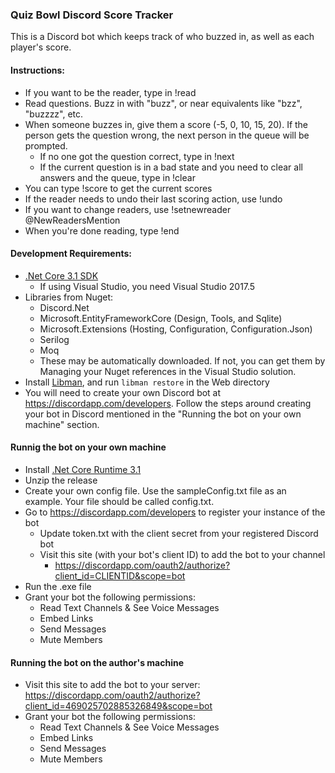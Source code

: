 ﻿### Quiz Bowl Discord Score Tracker
This is a Discord bot which keeps track of who buzzed in, as well as each player's score.

#### Instructions:
- If you want to be the reader, type in !read
- Read questions. Buzz in with "buzz", or near equivalents like "bzz", "buzzzz", etc.
- When someone buzzes in, give them a score (-5, 0, 10, 15, 20). If the person gets the question wrong, the next person in the queue will be prompted.
  - If no one got the question correct, type in !next
  - If the current question is in a bad state and you need to clear all answers and the queue, type in !clear
- You can type !score to get the current scores
- If the reader needs to undo their last scoring action, use !undo
- If you want to change readers, use !setnewreader @NewReadersMention
- When you're done reading, type !end

#### Development Requirements:
- [.Net Core 3.1 SDK](https://dotnet.microsoft.com/download/dotnet-core/3.1)
  - If using Visual Studio, you need Visual Studio 2017.5
- Libraries from Nuget:
  - Discord.Net
  - Microsoft.EntityFrameworkCore (Design, Tools, and Sqlite)
  - Microsoft.Extensions (Hosting, Configuration, Configuration.Json)
  - Serilog
  - Moq
  - These may be automatically downloaded. If not, you can get them by Managing your Nuget references in the Visual Studio solution.
- Install [Libman](https://docs.microsoft.com/en-us/aspnet/core/client-side/libman/libman-cli), and run `libman restore` in the Web directory
- You will need to create your own Discord bot at https://discordapp.com/developers. Follow the steps around creating your bot in Discord mentioned in the "Running the bot on your own machine" section.
    
#### Runnig the bot on your own machine
- Install [.Net Core Runtime 3.1](https://dotnet.microsoft.com/download/dotnet-core/3.1)  
- Unzip the release
- Create your own config file. Use the sampleConfig.txt file as an example. Your file should be called config.txt.
- Go to https://discordapp.com/developers to register your instance of the bot
  - Update token.txt with the client secret from your registered Discord bot
  - Visit this site (with your bot's client ID) to add the bot to your channel
    - https://discordapp.com/oauth2/authorize?client_id=CLIENTID&scope=bot
- Run the .exe file
- Grant your bot the following permissions:
  - Read Text Channels & See Voice Messages
  - Embed Links
  - Send Messages
  - Mute Members
  
#### Running the bot on the author's machine
- Visit this site to add the bot to your server: https://discordapp.com/oauth2/authorize?client_id=469025702885326849&scope=bot
- Grant your bot the following permissions:
  - Read Text Channels & See Voice Messages
  - Embed Links
  - Send Messages
  - Mute Members